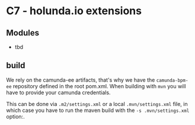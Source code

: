 # C7 - holunda.io extensions

## Modules

* tbd

## build

We rely on the camunda-ee artifacts, that's why we have the `camunda-bpm-ee` repository defined in the root pom.xml.
When building with `mvn` you will have to provide your camunda credentials.

This can be done via `.m2/settings.xml` or a local `.mvn/settings.xml` file, in which case you have to run the maven
build with the `-s .mvn/settings.xml` option:.


